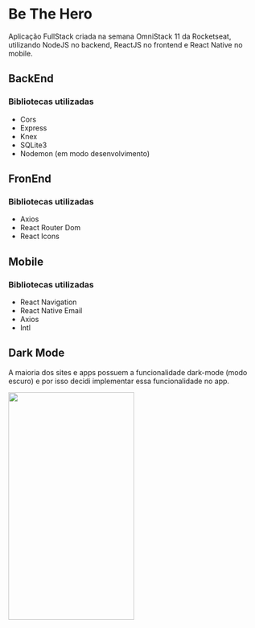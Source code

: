 # Be The Hero
Aplicação FullStack criada na semana OmniStack 11 da Rocketseat, utilizando NodeJS no backend, ReactJS no frontend
e React Native no mobile.

## BackEnd
### Bibliotecas utilizadas
- Cors
- Express
- Knex
- SQLite3
- Nodemon (em modo desenvolvimento) 

## FronEnd
### Bibliotecas utilizadas
- Axios
- React Router Dom
- React Icons

## Mobile
### Bibliotecas utilizadas
- React Navigation
- React Native Email
- Axios
- Intl

## Dark Mode
A maioria dos sites e apps possuem a funcionalidade dark-mode (modo escuro) e por isso decidi implementar essa funcionalidade no app.

<kbd>
<img src="https://github.com/viniciusmendite/PrintScreen/blob/master/bethehero/bethehero.gif" width="250" height="452" /> 
</kbd>
